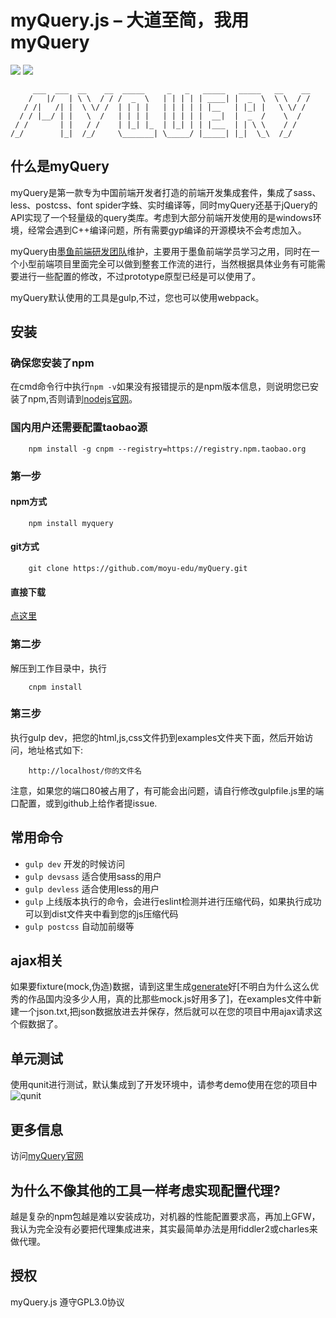 # myQuery.js – 大道至简，我用myQuery

[![](https://img.shields.io/badge/myQuery-up--to--date-green.svg)](https://github.com/moyu-edu/myQuery/issues) [![](https://img.shields.io/badge/license-GPL3.0-green.svg)](https://github.com/moyu-edu/myQuery/blob/master/LICENSE)
```
     ___  ___  __    __  _____     _   _   _____   _____   __    __ 
    /   |/   | \ \  / / /  _  \   | | | | | ____| |  _  \  \ \  / / 
   / /|   /| |  \ \/ /  | | | |   | | | | | |__   | |_| |   \ \/ /  
  / / |__/ | |   \  /   | | | |   | | | | |  __|  |  _  /    \  /   
 / /       | |   / /    | |_| |_  | |_| | | |___  | | \ \    / /    
/_/        |_|  /_/     \_______| \_____/ |_____| |_|  \_\  /_/     

```

## 什么是myQuery

myQuery是第一款专为中国前端开发者打造的前端开发集成套件，集成了sass、less、postcss、font spider字蛛、实时编译等，同时myQuery还基于jQuery的API实现了一个轻量级的query类库。考虑到大部分前端开发使用的是windows环境，经常会遇到C++编译问题，所有需要gyp编译的开源模块不会考虑加入。

myQuery由[墨鱼前端研发团队](http://moyu-edu.com/)维护，主要用于墨鱼前端学员学习之用，同时在一个小型前端项目里面完全可以做到整套工作流的进行，当然根据具体业务有可能需要进行一些配置的修改，不过prototype原型已经是可以使用了。

myQuery默认使用的工具是gulp,不过，您也可以使用webpack。


## 安装

### 确保您安装了npm

在cmd命令行中执行`npm -v`如果没有报错提示的是npm版本信息，则说明您已安装了npm,否则请到[nodejs官网](http://nodejs.org)。

### 国内用户还需要配置taobao源

```
    npm install -g cnpm --registry=https://registry.npm.taobao.org
```

### 第一步

#### npm方式

```
    npm install myquery  
```

#### git方式

```
    git clone https://github.com/moyu-edu/myQuery.git
```

#### 直接下载

[点这里](https://github.com/moyu-edu/myQuery/zipball/master)

### 第二步

解压到工作目录中，执行
```
    cnpm install
```

### 第三步
执行gulp dev，把您的html,js,css文件扔到examples文件夹下面，然后开始访问，地址格式如下:
```
    http://localhost/你的文件名
```

注意，如果您的端口80被占用了，有可能会出问题，请自行修改gulpfile.js里的端口配置，或到github上给作者提issue.

## 常用命令
- `gulp dev` 开发的时候访问
- `gulp devsass` 适合使用sass的用户
- `gulp devless` 适合使用less的用户
- `gulp` 上线版本执行的命令，会进行eslint检测并进行压缩代码，如果执行成功可以到dist文件夹中看到您的js压缩代码
- `gulp postcss` 自动加前缀等


## ajax相关
如果要fixture(mock,伪造)数据，请到这里生成[generate](http://www.generatedata.com/)好[不明白为什么这么优秀的作品国内没多少人用，真的比那些mock.js好用多了]，在examples文件中新建一个json.txt,把json数据放进去并保存，然后就可以在您的项目中用ajax请求这个假数据了。

## 单元测试
使用qunit进行测试，默认集成到了开发环境中，请参考demo使用在您的项目中
![qunit](http://7xp6ta.com1.z0.glb.clouddn.com/qunit.png)

## 更多信息

访问[myQuery官网](http://moyu-edu.github.io/myQuery/) 

## 为什么不像其他的工具一样考虑实现配置代理?
越是复杂的npm包越是难以安装成功，对机器的性能配置要求高，再加上GFW，我认为完全没有必要把代理集成进来，其实最简单办法是用fiddler2或charles来做代理。

## 授权

myQuery.js 遵守GPL3.0协议